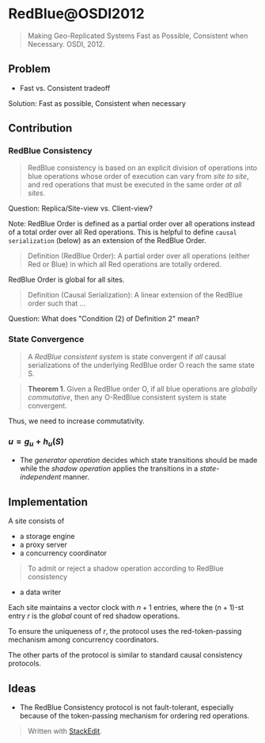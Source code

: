 ﻿# RedBlue@OSDI2012

> Making Geo-Replicated Systems Fast as Possible,
Consistent when Necessary. OSDI, 2012.

## Problem
- Fast vs. Consistent tradeoff

Solution: Fast as possible, Consistent when necessary

## Contribution

### RedBlue Consistency
> RedBlue consistency is based on an explicit division
of operations into blue operations whose order of
execution can vary from *site to site*, and red operations
that must be executed in the same order *at all sites*.

Question: Replica/Site-view vs. Client-view?

Note: RedBlue Order is defined as a partial order over all operations instead of a total order over all Red operations.
This is helpful to define `causal serialization` (below) as an extension of the RedBlue Order.

> Definition (RedBlue Order): A partial order over all operations (either Red or Blue) in which all Red operations are totally ordered.

RedBlue Order is global for all sites.
> Definition (Causal Serialization): A linear extension of the RedBlue order such that ...

Question: What does "Condition (2) of Definition 2" mean?

### State Convergence
> A *RedBlue consistent system* is state convergent if *all* causal serializations of the underlying RedBlue order O reach the same state S.

> **Theorem 1**. Given a RedBlue order O, if all blue operations are *globally commutative*, then any O-RedBlue
consistent system is state convergent.

Thus, we need to increase commutativity.

### $u = g_{u} + h_{u}(S)$
- The *generator operation* decides which state transitions should be made while the *shadow operation* applies the transitions in a *state-independent* manner.

## Implementation
A site consists of
- a storage engine
- a proxy server
- a concurrency coordinator
> To admit or reject a shadow operation according to RedBlue consistency
- a data writer

Each site maintains a vector clock with $n + 1$ entries, where the $(n+1)$-st entry $r$ is the *global* count of red shadow operations.

To ensure the uniqueness of $r$, the protocol uses the red-token-passing mechanism among concurrency coordinators.

The other parts of the protocol is similar to standard causal consistency protocols.

## Ideas
- The RedBlue Consistency protocol is not fault-tolerant, especially because of the token-passing mechanism for ordering red operations.

> Written with [StackEdit](https://stackedit.io/).
